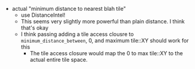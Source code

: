 * actual "minimum distance to nearest blah tile"
    * use DistanceIntel!
    * This seems very slightly more powerful than plain distance. I think that's okay
    * I think passing adding a tile access clousre to `minimum_distance_between`, 0, and maximum tile::XY should work for this
        * The tile access closure would map the 0 to max tile::XY to the actual entire tile space.